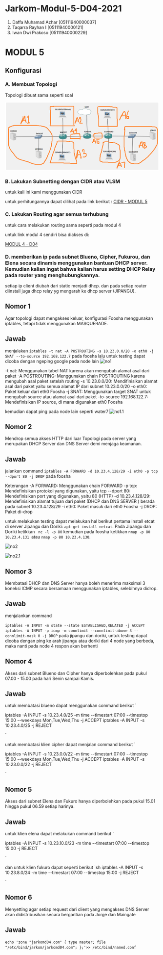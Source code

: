 # Jarkom-Modul-5-D04-2021

1. Daffa Muhamad Azhar [05111940000037]
2. Taqarra Rayhan I [05111940000121]
3. Iwan Dwi Prakoso [05111940000229]

# MODUL 5
## Konfigurasi
### A. Membuat Topologi

Topologi dibuat sama seperti soal

![topologi.PNG](https://github.com/iwandepe/Jarkom-Modul-5-D04-2021/blob/main/img/topologi.PNG)

### B. Lakukan Subnetting dengan CIDR atau VLSM
untuk kali ini kami menggunakan CIDR

untuk perhitungannya dapat dilihat pada link berikut :
[CIDR - MODUL 5](https://docs.google.com/spreadsheets/d/10G5YkF7jbdOyspjlx13iXkpxb9JRhdjOuVxj7IeMbXg/edit?usp=sharing)

### C. Lakukan Routing agar semua terhubung
untuk cara melakukan routing sama seperti pada modul 4

untuk link modul 4 sendiri bisa diakses di:

[MODUL 4 - D04](https://github.com/azhar416/Jarkom-Modul-4-D04-2021)

### D. memberikan ip pada subnet Blueno, Cipher, Fukurou, dan Elena secara dinamis menggunakan bantuan DHCP server. Kemudian kalian ingat bahwa kalian harus setting DHCP Relay pada router yang menghubungkannya.

setiap ip client diubah dari static menjadi dhcp. dan pada setiap router diinstall juga dhcp relay yg mengarah ke dhcp server (JIPANGU).

## Nomor 1 
Agar topologi dapat mengakses keluar, konfigurasi Foosha menggunakan iptables, tetapi tidak menggunakan MASQUERADE.

## Jawab
menjalakan `iptables -t nat -A POSTROUTING -s 10.23.0.0/20 -o eth0 -j SNAT --to-source 192.168.122.7` pada foosha lalu untuk testing dapat dicoba dengan ngeping google pada node lain
![no1](#)

-t nat: Menggunakan tabel NAT karena akan mengubah alamat asal dari paket
-A POSTROUTING: Menggunakan chain POSTROUTING karena mengubah asal paket setelah routing
-s 10.23.0.0/20: Mendifinisikan alamat asal dari paket yaitu semua alamat IP dari subnet 10.23.0.0/20
-o eth0: Paket keluar dari eth0 Foosha
-j SNAT: Menggunakan target SNAT untuk mengubah source atau alamat asal dari paket
-to-source 192.168.122.7: Mendefinisikan IP source, di mana digunakan eth0 Foosha 

kemudian dapat ping pada node lain seperti water7
![no1.1](#)



## Nomor 2
Mendrop semua akses HTTP dari luar Topologi pada server yang merupakan DHCP Server dan DNS Server demi menjaga keamanan.

## Jawab
jalankan command `iptables -A FORWARD -d 10.23.4.128/29 -i eth0 -p tcp --dport 80 -j DROP` pada foosha

Keterangan
-A FORWARD: Menggunakan chain FORWARD
-p tcp: Mendefinisikan protokol yang digunakan, yaitu tcp
--dport 80: Mendefinisikan port yang digunakan, yaitu 80 (HTTP)
-d 10.23.4.128/29: Mendefinisikan alamat tujuan dari paket (DHCP dan DNS SERVER ) berada pada subnet 10.23.4.128/29
-i eth0: Paket masuk dari eth0 Foosha
-j DROP: Paket di-drop

untuk melakukan testing dapat melakukan hal  berikut
pertama install etcat di server Jipangu dan Doriki: `apt-get install netcat`. Pada Jipangu dan Doriki ketikkan ` nc -l -p 80`
kemudian pada foosha ketikkan `nmap -p 80 10.23.4.131 `atau `nmap -p 80 10.23.4.130`.

![no2](#)

![no2.1](#)


## Nomor 3
Membatasi DHCP dan DNS Server hanya boleh menerima maksimal 3 koneksi ICMP secara bersamaan menggunakan iptables, selebihnya didrop.

## Jawab
menjalankan  command 

`
iptables -A INPUT -m state --state ESTABLISHED,RELATED -j ACCEPT
iptables -A INPUT -p icmp -m connlimit --connlimit-above 3 --connlimit-mask 0 -j DROP
`
pada jipangu dan doriki, untuk testing dapat dicoba dengan ping ke arah jipangu atau doriki dari 4 node yang berbeda, maka nanti pada node 4 respon akan berhenti

## Nomor 4
Akses dari subnet Blueno dan Cipher hanya diperbolehkan pada pukul 07.00 - 15.00 pada hari Senin sampai Kamis.

## Jawab
untuk membatasi blueno dapat menggunakan command berikut
`

iptables -A INPUT -s 10.23.4.0/25 -m time --timestart 07:00 --timestop 15:00 --weekdays Mon,Tue,Wed,Thu -j ACCEPT
iptables -A INPUT -s 10.23.4.0/25 -j REJECT

`

untuk membatasi klien cipher dapat menjalan command berikut
`

iptables -A INPUT -s 10.23.0.0/22 -m time --timestart 07:00 --timestop 15:00 --weekdays Mon,Tue,Wed,Thu -j ACCEPT
iptables -A INPUT -s 10.23.0.0/22 -j REJECT

`


## Nomor 5
Akses dari subnet Elena dan Fukuro hanya diperbolehkan pada pukul 15.01 hingga pukul 06.59 setiap harinya.

## Jawab
untuk klien elena dapat melakukan command berikut 
`

iptables -A INPUT -s 10.23.10.0/23 -m time --timestart 07:00 --timestop 15:00 -j REJECT

`

dan untuk klien fukuro dapat seperti berikut 
`sh
iptables -A INPUT -s 10.23.8.0/24 -m time --timestart 07:00 --timestop 15:00 -j REJECT

`

## Nomor 6
Menyetting agar setiap request dari client yang mengakses DNS Server akan didistribusikan secara bergantian pada Jorge dan Maingate

## Jawab


`
echo 'zone "jarkomd04.com" {
        type master;
        file "/etc/bind/jarkom/jarkomd04.com";
};'>> /etc/bind/named.conf
`

